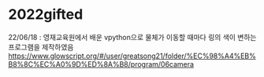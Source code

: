 # 2022gifted

22/06/18 : 영재교육원에서 배운 vpython으로 물체가 이동할 때마다 링의 색이 변하는 프로그램을 제작하였음
https://www.glowscript.org/#/user/greatsong21/folder/%EC%98%A4%EB%B8%8C%EC%A0%9D%ED%8A%B8/program/06camera
